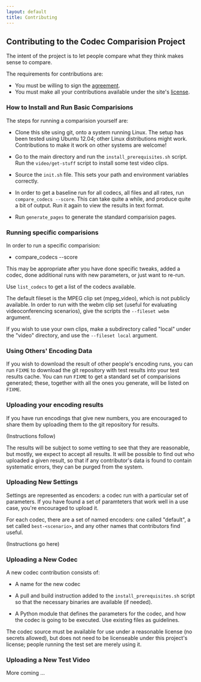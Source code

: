 ```yaml
---
layout: default
title: Contributing
---
```


Contributing to the Codec Comparision Project
---------------------------------------------

The intent of the project is to let people compare what they think makes sense
to compare.

The requirements for contributions are:

  * You must be willing to sign the [agreement](/agreement/).
  * You must make all your contributions available under the site's
    [license](/license/).


### How to Install and Run Basic Comparisions

The steps for running a comparision yourself are:

  * Clone this site using git, onto a system running Linux. The setup has been
    tested using Ubuntu 12.04; other Linux distributions might work.
    Contributions to make it work on other systems are welcome!

  * Go to the main directory and run the `install_prerequisites.sh` script.
    Run the `video/get-stuff` script to install some test video clips.

  * Source the `init.sh` file. This sets your path and environment variables
    correctly.

  * In order to get a baseline run for all codecs, all files and all rates,
    run `compare_codecs --score`.
    This can take quite a while, and produce quite a bit of output. Run it
    again to view the results in text format.

  * Run `generate_pages` to generate the standard comparision pages.

### Running specific comparisions

In order to run a specific comparision:

  * compare_codecs --score <codec1> <codec2>

This may be appropriate after you have done specific tweaks, added a codec,
done additional runs with new parameters, or just want to re-run.

Use `list_codecs` to get a list of the codecs available.

The default fileset is the MPEG clip set (mpeg_video), which is not publicly
available. In order to run with the webm clip set (useful for evaluating
videoconferencing scenarios), give the scripts the `--fileset webm` argument.

If you wish to use your own clips, make a subdirectory called "local" under the
"video" directory, and use the `--fileset local` argument.

### Using Others' Encoding Data

If you wish to download the result of other people's encoding runs, you can
run `FIXME` to download the git repository with test results into your test
results cache. You can run `FIXME` to get a standard set of comparisions
generated; these, together with all the ones you generate, will be listed on
`FIXME`.


### Uploading your encoding results

If you have run encodings that give new numbers, you are encouraged to share
them by uploading them to the git repository for results.

(Instructions follow)

The results will be subject to some vetting to see that they are reasonable,
but mostly, we expect to accept all results. It will be possible to find out
who uploaded a given result, so that if any contributor's data is found to
contain systematic errors, they can be purged from the system.


### Uploading New Settings

Settings are represented as encoders: a codec run with a particular set of
parameters. If you have found a set of paramteters that work well in a use
case, you're encouraged to upload it.

For each codec, there are a set of named encoders: one called "default", a
set called `best-<scenario>`, and any other names that contributors find
useful.

(Instructions go here)


### Uploading a New Codec

A new codec contribution consists of:

  * A name for the new codec

  * A pull and build instruction added to the `install_prerequisites.sh`
    script so that the necessary binaries are available (if needed).

  * A Python module that defines the parameters for the codec, and how the
    codec is going to be executed. Use existing files as guidelines.

The codec source must be available for use under a reasonable license (no
secrets allowed), but does not need to be licenseable under this project's
license; people running the test set are merely using it.


### Uploading a New Test Video

More coming ...
